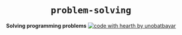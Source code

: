 <div align="center">
  <h1><code>problem-solving</code></h1>

  <strong>Solving programming problems</strong>
  [![code with hearth by unobatbayar](https://img.shields.io/badge/%3C%2F%3E%20with%20%E2%99%A5%20by-NHN-ff1414.svg)](https://github.com/unobatbayar)
</div>


